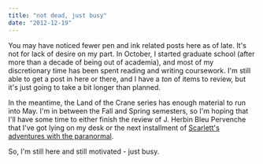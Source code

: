 ```yaml
---
title: "not dead, just busy"
date: "2012-12-19"
---
```


You may have noticed fewer pen and ink related posts here as of late. It's not for lack of desire on my part. In October, I started graduate school (after more than a decade of being out of academia), and most of my discretionary time has been spent reading and writing coursework. I'm still able to get a post in here or there, and I have a _ton_ of items to review, but it's just going to take a bit longer than planned.

In the meantime, the Land of the Crane series has enough material to run into May. I'm in between the Fall and Spring semesters, so I'm hoping that I'll have some time to either finish the review of J. Herbin Bleu Pervenche that I've got lying on my desk or the next installment of [Scarlett's adventures with the paranormal](/the-sacred-and-the-profane).

So, I'm still here and still motivated - just busy.
